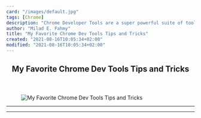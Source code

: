 ```yaml
---
card: "/images/default.jpg"
tags: [Chrome]
description: "Chrome Developer Tools are a super powerful suite of tools fo"
author: "Milad E. Fahmy"
title: "My Favorite Chrome Dev Tools Tips and Tricks"
created: "2021-08-16T10:05:34+02:00"
modified: "2021-08-16T10:05:34+02:00"
---
```

<div class="site-wrapper">
<main id="site-main" class="site-main outer">
<div class="inner">
<article class="post-full post tag-chrome tag-web-development tag-tutorial tag-developer-tools ">
<header class="post-full-header">
<h1 class="post-full-title">My Favorite Chrome Dev Tools Tips and Tricks</h1>
</header>
<figure class="post-full-image">
<picture>
<source media="(max-width: 700px)" sizes="1px" srcset="data:image/gif;base64,R0lGODlhAQABAIAAAAAAAP///yH5BAEAAAAALAAAAAABAAEAAAIBRAA7 1w">
<source media="(min-width: 701px)" sizes="(max-width: 800px) 400px,
(max-width: 1170px) 700px,
1400px" srcset="/news/content/images/size/w300/2020/02/cover_image.png 300w,
/news/content/images/size/w600/2020/02/cover_image.png 600w,
/news/content/images/size/w1000/2020/02/cover_image.png 1000w,
/news/content/images/size/w2000/2020/02/cover_image.png 2000w">
<img onerror="this.style.display='none'" src="/news/content/images/size/w2000/2020/02/cover_image.png" alt="My Favorite Chrome Dev Tools Tips and Tricks">
</picture>
</figure>
<section class="post-full-content">
<div class="post-content">
</div>
<hr>
<hr>
</section>
</article>
</div>
</main>
</div>
<!-- Google Tag Manager (noscript) -->
<!-- End Google Tag Manager (noscript) -->
